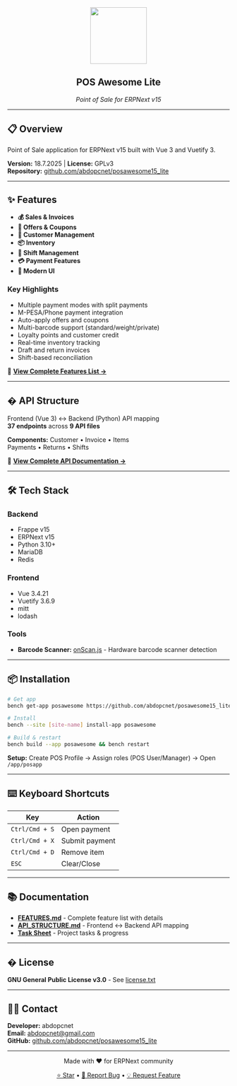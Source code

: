 <div align="center">
    <img src="https://frappecloud.com/files/pos.png" height="128">
    <h2>POS Awesome Lite</h2>
    <p><em>Point of Sale for ERPNext v15</em></p>
</div>

---

## 📋 Overview

Point of Sale application for ERPNext v15 built with Vue 3 and Vuetify 3.

**Version:** 18.7.2025 | **License:** GPLv3  
**Repository:** [github.com/abdopcnet/posawesome15_lite](https://github.com/abdopcnet/posawesome15_lite)

---

## ✨ Features

- **💰 Sales & Invoices**
- **🎯 Offers & Coupons**
- **👥 Customer Management**
- **📦 Inventory**
- **🔐 Shift Management**
- **💳 Payment Features**
- **🎨 Modern UI**

### Key Highlights
- Multiple payment modes with split payments
- M-PESA/Phone payment integration
- Auto-apply offers and coupons
- Multi-barcode support (standard/weight/private)
- Loyalty points and customer credit
- Real-time inventory tracking
- Draft and return invoices
- Shift-based reconciliation

📄 **[View Complete Features List →](./FEATURES.md)**

---

## � API Structure

Frontend (Vue 3) ↔ Backend (Python) API mapping  
**37 endpoints** across **9 API files**

**Components:** Customer • Invoice • Items  
Payments • Returns • Shifts

🔗 **[View Complete API Documentation →](./API_STRUCTURE.md)**

---

## 🛠️ Tech Stack

### Backend
- Frappe v15
- ERPNext v15
- Python 3.10+
- MariaDB
- Redis

### Frontend
- Vue 3.4.21
- Vuetify 3.6.9
- mitt
- lodash

### Tools
- **Barcode Scanner:** [onScan.js](https://github.com/axenox/onscan.js) - Hardware barcode scanner detection

---

## 📦 Installation

```bash
# Get app
bench get-app posawesome https://github.com/abdopcnet/posawesome15_lite.git

# Install
bench --site [site-name] install-app posawesome

# Build & restart
bench build --app posawesome && bench restart
```

**Setup:** Create POS Profile → Assign roles (POS User/Manager) → Open `/app/posapp`

---

## ⌨️ Keyboard Shortcuts

| Key | Action |
|-----|--------|
| `Ctrl/Cmd + S` | Open payment |
| `Ctrl/Cmd + X` | Submit payment |
| `Ctrl/Cmd + D` | Remove item |
| `ESC` | Clear/Close |

---

## 📚 Documentation

- **[FEATURES.md](./FEATURES.md)** - Complete feature list with details
- **[API_STRUCTURE.md](./API_STRUCTURE.md)** - Frontend ↔ Backend API mapping
- **[Task Sheet](https://docs.google.com/spreadsheets/d/1EX9QDOkw0UD-qPh3Ynpcw37q3b_bFtQ4)** - Project tasks & progress

---

## � License

**GNU General Public License v3.0** - See [license.txt](./license.txt)

---

## 👨‍💻 Contact

**Developer:** abdopcnet  
**Email:** abdopcnet@gmail.com  
**GitHub:** [github.com/abdopcnet/posawesome15_lite](https://github.com/abdopcnet/posawesome15_lite)

---

<div align="center">
    <p>Made with ❤️ for ERPNext community</p>
    <p>
        <a href="https://github.com/abdopcnet/posawesome15_lite">⭐ Star</a> •
        <a href="https://github.com/abdopcnet/posawesome15_lite/issues">🐛 Report Bug</a> •
        <a href="https://github.com/abdopcnet/posawesome15_lite/issues">💡 Request Feature</a>
    </p>
</div>
